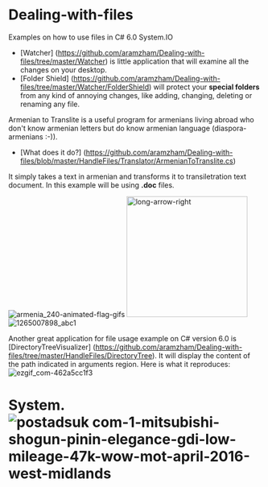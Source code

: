 # Dealing-with-files
Examples on how to use files in C# 6.0 System.IO

* [Watcher] (https://github.com/aramzham/Dealing-with-files/tree/master/Watcher) is little application that will examine all the changes on your desktop.
* [Folder Shield] (https://github.com/aramzham/Dealing-with-files/tree/master/Watcher/FolderShield) will protect your __special folders__ from any kind of annoying changes, like adding, changing, deleting or renaming any file.

Armenian to Translite is a useful program for armenians living abroad who don't know armenian letters but do know armenian language (diaspora-armenians :-)).

* [What does it do?] (https://github.com/aramzham/Dealing-with-files/blob/master/HandleFiles/Translator/ArmenianToTranslite.cs)

It simply takes a text in armenian and transforms it to transiletration text document. In this example will be using **.doc** files.


![armenia_240-animated-flag-gifs](https://cloud.githubusercontent.com/assets/25085025/22065059/dd39722a-dd9f-11e6-955a-8ab8ed522194.gif)  <img width="240" alt="long-arrow-right" src="https://cloud.githubusercontent.com/assets/25085025/22065425/a9d86c0e-dda1-11e6-893e-bf92fcc70e74.png">  ![1265007898_abc1](https://cloud.githubusercontent.com/assets/25085025/22065311/21440308-dda1-11e6-8b51-0e8b2d78e3fa.jpg)


Another great application for file usage example on C# version 6.0 is [DirectoryTreeVisualizer] (https://github.com/aramzham/Dealing-with-files/tree/master/HandleFiles/DirectoryTree).
It will display the contеnt of the path indicated in arguments region.
Here is what it reproduces:
![ezgif_com-462a5cc1f3](https://cloud.githubusercontent.com/assets/25085025/22116137/f86a994a-de88-11e6-928b-3d03840f49fd.gif)

# System.![postadsuk com-1-mitsubishi-shogun-pinin-elegance-gdi-low-mileage-47k-wow-mot-april-2016-west-midlands](https://cloud.githubusercontent.com/assets/25085025/22565961/90e9630c-e9a3-11e6-82c6-8d3ee1cee3e3.JPG)

